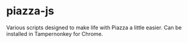 # piazza-js
Various scripts designed to make life with Piazza a little easier.  Can be installed in Tampernonkey for Chrome.
